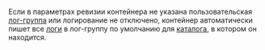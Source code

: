 Если в параметрах ревизии контейнера не указана пользовательская [лог-группа](../../logging/concepts/log-group.md) или логирование не отключено, контейнер автоматически пишет все [логи](../../serverless-containers/concepts/logs.md) в лог-группу по умолчанию для [каталога](../../resource-manager/concepts/resources-hierarchy.md#folder), в котором он находится.